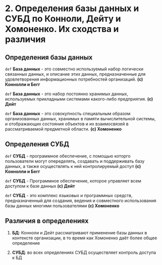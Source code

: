 # 2. Определения базы данных и СУБД по Конноли, Дейту и Хомоненко. Их сходства и различия

## Определения базы данных

`def` **База данных** - это совместно используемый набор логически связанных данных, и описание этих данных, предназначенные для удовлетворения информационных потребностей организаций. **(с) Коннолли и Бегг**

`def` **База данных** - это набор постоянно хранимых данных, используемых прикладными системами какого-либо предприятия. **(с) Дейт**

`def` **База данных** - это совокупность специальным образом организованных данных, хранимых в памяти вычислительной системы, и отображающих состояния объектов и их взаимосвязей в рассматриваемой предметной области. **(с) Хомоненко**

## Определения СУБД

`def` **СУБД** - программное обеспечение, с помощью которго пользователи могут опеределять, создавать и поддерживать базу данных, а также осуществлять к ней контролируемый доступ **(с) Коннолли и Бегг**

`def` **СУБД** - Программное обеспечение, которое управляет всем доступом к базе данных **(с) Дейт**

`def` **СУБД** - это комплекс языковых и программных средств, предназначенный для создания, ведения и совместного использования базы данных многими пользователями  **(с) Хомоненко**

## Различия в определениях

1. **БД**: Конноли и Дейт рассматривают применение базы данных в контексте организации, в то время как Хомоненко даёт более общее определение

2. **СУБД**: во всех определениях СУБД осуществляет контроль доступа к БД

